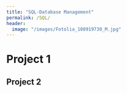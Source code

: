```yaml
---
title: "SQL-Database Management"
permalink: /SQL/
header:
  image: "/images/Fotolia_108919730_M.jpg"
---
```


# Project 1

## Project 2
